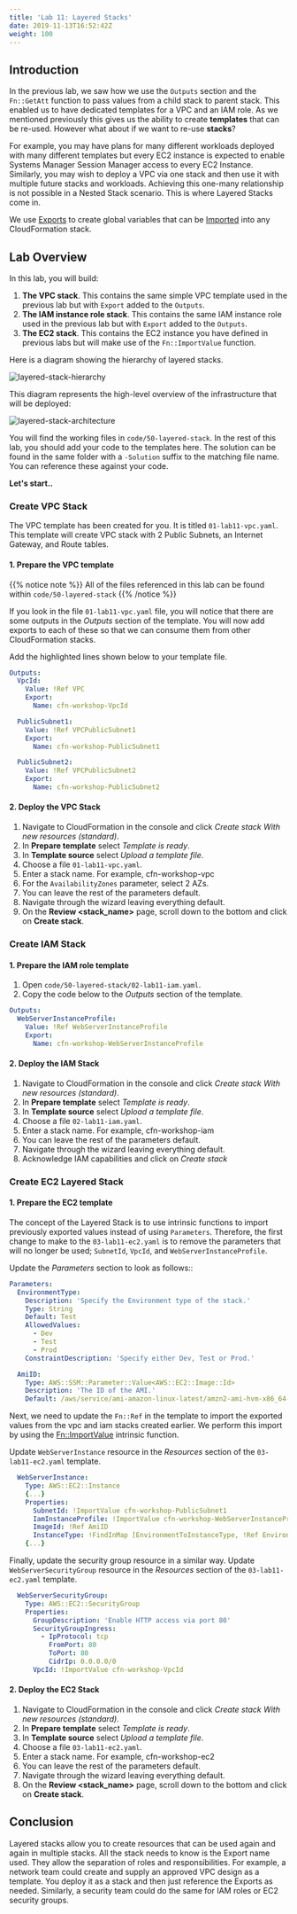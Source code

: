 ```yaml
---
title: 'Lab 11: Layered Stacks'
date: 2019-11-13T16:52:42Z
weight: 100
---
```


## Introduction

In the previous lab, we saw how we use the `Outputs` section and the `Fn::GetAtt` function to pass values from a child stack to parent stack. This enabled us to have dedicated templates for a VPC and an IAM role.
As we mentioned previously this gives us the ability to create **templates** that can be re-used. However what about if we want to re-use **stacks**?

For example, you may have plans for many different workloads deployed with many different templates but every EC2 instance is expected to enable Systems Manager Session Manager access to every EC2 Instance. Similarly, you may wish to deploy a VPC via one stack and then use it with multiple future stacks and workloads. Achieving this one-many relationship is not possible in a Nested Stack scenario. This is where Layered Stacks come in.

We use [Exports](https://docs.aws.amazon.com/AWSCloudFormation/latest/UserGuide/using-cfn-stack-exports.html) to create global variables that can be [Imported](https://docs.aws.amazon.com/AWSCloudFormation/latest/UserGuide/intrinsic-function-reference-importvalue.html) into any CloudFormation stack.

## Lab Overview

In this lab, you will build:

1. **The VPC stack**. This contains the same simple VPC template used in the previous lab but with `Export` added to the `Outputs`.
1. **The IAM instance role stack**. This contains the same IAM instance role used in the previous lab but with `Export` added to the `Outputs`.
1. **The EC2 stack**. This contains the EC2 instance you have defined in previous labs but will make use of the `Fn::ImportValue` function.

Here is a diagram showing the hierarchy of layered stacks.

![layered-stack-hierarchy](../layered-stack-hierarchy.png)

This diagram represents the high-level overview of the infrastructure that will be deployed:

![layered-stack-architecture](../ls-architecture.png)

You will find the working files in `code/50-layered-stack`. In the rest of this lab, you should add your code to the templates here.
The solution can be found in the same folder with a `-Solution` suffix to the matching file name. You can reference these against your code.

**Let's start..**

### Create VPC Stack

The VPC template has been created for you. It is titled `01-lab11-vpc.yaml`. This template will create VPC stack with 2 Public Subnets, an Internet Gateway, and Route tables.

#### 1. Prepare the VPC template

{{% notice note %}} 
All of the files referenced in this lab can be found within `code/50-layered-stack`
{{% /notice %}}

If you look in the file `01-lab11-vpc.yaml` file, you will notice that there are some outputs in the _Outputs_ section of the template.
You will now add exports to each of these so that we can consume them from other CloudFormation stacks.

Add the highlighted lines shown below to your template file.
```yaml {hl_lines=[4,5,9,10,14,15]}
Outputs:
  VpcId:
    Value: !Ref VPC
    Export:
      Name: cfn-workshop-VpcId

  PublicSubnet1:
    Value: !Ref VPCPublicSubnet1
    Export:
      Name: cfn-workshop-PublicSubnet1

  PublicSubnet2:
    Value: !Ref VPCPublicSubnet2
    Export:
      Name: cfn-workshop-PublicSubnet2
```

#### 2. Deploy the VPC Stack

1. Navigate to CloudFormation in the console and click _Create stack With new resources (standard)_.
1. In **Prepare template** select _Template is ready_.
1. In **Template source** select _Upload a template file_.
1. Choose a file `01-lab11-vpc.yaml`.
1. Enter a stack name. For example, cfn-workshop-vpc
1. For the `AvailabilityZones` parameter, select 2 AZs.
1. You can leave the rest of the parameters default.
1. Navigate through the wizard leaving everything default.
1. On the **Review <stack_name>** page, scroll down to the bottom and click on **Create stack**.

### Create IAM Stack

#### 1. Prepare the IAM role template

1. Open `code/50-layered-stack/02-lab11-iam.yaml`.
1. Copy the code below to the _Outputs_ section of the template.

```yaml {hl_lines=[4,5]}
Outputs:
  WebServerInstanceProfile:
    Value: !Ref WebServerInstanceProfile
    Export:
      Name: cfn-workshop-WebServerInstanceProfile
```

#### 2. Deploy the IAM Stack

1. Navigate to CloudFormation in the console and click _Create stack With new resources (standard)_.
1. In **Prepare template** select _Template is ready_.
1. In **Template source** select _Upload a template file_.
1. Choose a file `02-lab11-iam.yaml`.
1. Enter a stack name. For example, cfn-workshop-iam
1. You can leave the rest of the parameters default.
1. Navigate through the wizard leaving everything default.
1. Acknowledge IAM capabilities and click on _Create stack_

### Create EC2 Layered Stack

#### 1. Prepare the EC2 template

The concept of the Layered Stack is to use intrinsic functions to import previously exported values instead of using `Parameters`.
Therefore, the first change to make to the `03-lab11-ec2.yaml` is to remove the parameters that will no longer be used; `SubnetId`, `VpcId`, and `WebServerInstanceProfile`.

Update the _Parameters_ section to look as follows::
```yaml
Parameters:
  EnvironmentType:
    Description: 'Specify the Environment type of the stack.'
    Type: String
    Default: Test
    AllowedValues:
      - Dev
      - Test
      - Prod
    ConstraintDescription: 'Specify either Dev, Test or Prod.'

  AmiID:
    Type: AWS::SSM::Parameter::Value<AWS::EC2::Image::Id>
    Description: 'The ID of the AMI.'
    Default: /aws/service/ami-amazon-linux-latest/amzn2-ami-hvm-x86_64-gp2
```

Next, we need to update the `Fn::Ref` in the template to import the exported values from the vpc and iam stacks created earlier.
We perform this import by using the [Fn::ImportValue](https://docs.aws.amazon.com/AWSCloudFormation/latest/UserGuide/intrinsic-function-reference-importvalue.html) intrinsic function.

Update `WebServerInstance` resource in the _Resources_ section of the `03-lab11-ec2.yaml` template.
```yaml {hl_lines=[5,6]}
  WebServerInstance:
    Type: AWS::EC2::Instance
    {...}
    Properties:
      SubnetId: !ImportValue cfn-workshop-PublicSubnet1
      IamInstanceProfile: !ImportValue cfn-workshop-WebServerInstanceProfile
      ImageId: !Ref AmiID
      InstanceType: !FindInMap [EnvironmentToInstanceType, !Ref EnvironmentType, InstanceType]
    {...}
```

Finally, update the security group resource in a similar way.
Update `WebServerSecurityGroup` resource in the _Resources_ section of the `03-lab11-ec2.yaml` template.
```yaml {hl_lines=[10]}
  WebServerSecurityGroup:
    Type: AWS::EC2::SecurityGroup
    Properties:
      GroupDescription: 'Enable HTTP access via port 80'
      SecurityGroupIngress:
        - IpProtocol: tcp
          FromPort: 80
          ToPort: 80
          CidrIp: 0.0.0.0/0
      VpcId: !ImportValue cfn-workshop-VpcId
```

#### 2. Deploy the EC2 Stack

1. Navigate to CloudFormation in the console and click _Create stack With new resources (standard)_.
1. In **Prepare template** select _Template is ready_.
1. In **Template source** select _Upload a template file_.
1. Choose a file `03-lab11-ec2.yaml`.
1. Enter a stack name. For example, cfn-workshop-ec2
1. You can leave the rest of the parameters default.
1. Navigate through the wizard leaving everything default.
1. On the **Review <stack_name>** page, scroll down to the bottom and click on **Create stack**.

## Conclusion

Layered stacks allow you to create resources that can be used again and again in multiple stacks. All the stack needs to know is the Export name used. They allow the separation of roles and responsibilities. For example, a network team could create and supply an approved VPC design as a template. You deploy it as a stack and then just reference the Exports as needed. Similarly, a security team could do the same for IAM roles or EC2 security groups.
